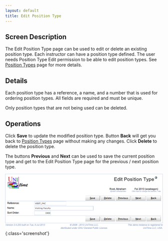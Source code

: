 ```yaml
---
layout: default
title: Edit Position Type
---
```



## Screen Description


 The Edit Position Type page can be used to edit or delete an existing position type. Each instructor can have a position type defined. The user needs Position Type Edit permission to be able to edit position types. See [Position Types](position-types) page for more details.

## Details


 Each position type has a reference, a name, and a number that is used for ordering position types. All fields are required and must be unique.


 Only position types that are not being used can be deleted.

## Operations


 Click **Save** to update the modified position type. Button **Back** will get you back to [Position Types](position-types) page without making any changes. Click **Delete** to delete the position type.


 The buttons **Previous** and **Next** can be used to save the current position type and get to the Edit Position Type page for the previous / next position type.


![Edit Position Type](images/edit-position-type-1.png){:class='screenshot'}
